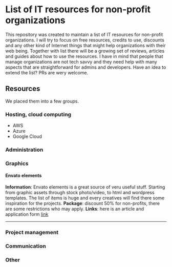 # List of IT resources for non-profit organizations

This repository was created to maintain a list of IT resources for non-profit organizations. I will try to focus on free resources, credits to use, discounts and any other kind of Internet things that might help organizations with their web being. Together with list there will be a growing set of reviews, articles and guides about how to use the resources. I have in mind that people that manage organizations are not tech savvy and they need help with many aspects that are straightforward for admins and developers. Have an idea to extend the list? PRs are wery welcome.

## Resources

We placed them into a few groups.

### Hosting, cloud computing

- AWS
- Azure
- Google Cloud

### Administration

### Graphics

#### Envato elements

**Information**: Envato elements is a great source of veru useful stuff. Starting from graphic assets through stock photo/video, to 
html and wordpress templates. The list of items is huge and every creatives will find there some inspiration for
the projects.
**Package**: discount 50% for non-profits, there are some restrictions who may apply.
**Links**: here is an article and application form [link](https://help.elements.envato.com/hc/en-us/articles/360035501651-Charities-on-Elements)

---

### Project management

### Communication

### Other
